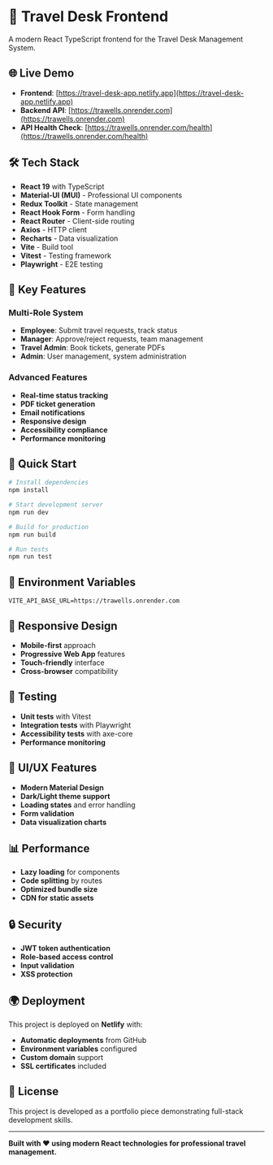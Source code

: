 # 🚀 Travel Desk Frontend

A modern React TypeScript frontend for the Travel Desk Management System.

## 🌐 **Live Demo**

- **Frontend**: [https://travel-desk-app.netlify.app](https://travel-desk-app.netlify.app)
- **Backend API**: [https://trawells.onrender.com](https://trawells.onrender.com)
- **API Health Check**: [https://trawells.onrender.com/health](https://trawells.onrender.com/health)

## 🛠 **Tech Stack**

- **React 19** with TypeScript
- **Material-UI (MUI)** - Professional UI components
- **Redux Toolkit** - State management
- **React Hook Form** - Form handling
- **React Router** - Client-side routing
- **Axios** - HTTP client
- **Recharts** - Data visualization
- **Vite** - Build tool
- **Vitest** - Testing framework
- **Playwright** - E2E testing

## 🎯 **Key Features**

### **Multi-Role System**

- **Employee**: Submit travel requests, track status
- **Manager**: Approve/reject requests, team management
- **Travel Admin**: Book tickets, generate PDFs
- **Admin**: User management, system administration

### **Advanced Features**

- **Real-time status tracking**
- **PDF ticket generation**
- **Email notifications**
- **Responsive design**
- **Accessibility compliance**
- **Performance monitoring**

## 🚀 **Quick Start**

```bash
# Install dependencies
npm install

# Start development server
npm run dev

# Build for production
npm run build

# Run tests
npm run test
```

## 🔧 **Environment Variables**

```env
VITE_API_BASE_URL=https://trawells.onrender.com
```

## 📱 **Responsive Design**

- **Mobile-first** approach
- **Progressive Web App** features
- **Touch-friendly** interface
- **Cross-browser** compatibility

## 🧪 **Testing**

- **Unit tests** with Vitest
- **Integration tests** with Playwright
- **Accessibility tests** with axe-core
- **Performance monitoring**

## 🎨 **UI/UX Features**

- **Modern Material Design**
- **Dark/Light theme support**
- **Loading states** and error handling
- **Form validation**
- **Data visualization charts**

## 📊 **Performance**

- **Lazy loading** for components
- **Code splitting** by routes
- **Optimized bundle size**
- **CDN for static assets**

## 🔒 **Security**

- **JWT token authentication**
- **Role-based access control**
- **Input validation**
- **XSS protection**

## 🌍 **Deployment**

This project is deployed on **Netlify** with:

- **Automatic deployments** from GitHub
- **Environment variables** configured
- **Custom domain** support
- **SSL certificates** included

## 📄 **License**

This project is developed as a portfolio piece demonstrating full-stack development skills.

---

**Built with ❤️ using modern React technologies for professional travel management.**

